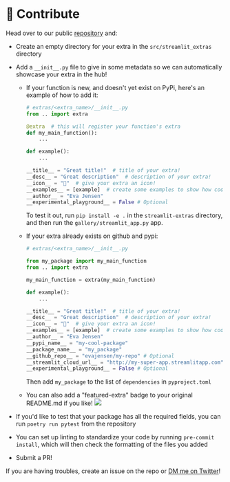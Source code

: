 # 🙋 Contribute

Head over to our public [repository](https://github.com/arnaudmiribel/streamlit-extras) and:

- Create an empty directory for your extra in the `src/streamlit_extras` directory
- Add a `__init__.py` file to give in some metadata so we can automatically showcase your extra in the hub!

  - If your function is new, and doesn't yet exist on PyPi, here's an example of how to add it:

    ```python
    # extras/<extra_name>/__init__.py
    from .. import extra

    @extra  # this will register your function's extra
    def my_main_function():
        ...

    def example():
        ...

    __title__ = "Great title!"  # title of your extra!
    __desc__ = "Great description"  # description of your extra!
    __icon__ = "🔭"  # give your extra an icon!
    __examples__ = [example]  # create some examples to show how cool your extra is!
    __author__ = "Eva Jensen"
    __experimental_playground__ = False # Optional
    ```
    To test it out, run `pip install -e .` in the `streamlit-extras` directory, and then run the `gallery/streamlit_app.py` app.

  - If your extra already exists on github and pypi:

    ```python
    # extras/<extra_name>/__init__.py

    from my_package import my_main_function
    from .. import extra

    my_main_function = extra(my_main_function)

    def example():
        ...

    __title__ = "Great title!"  # title of your extra!
    __desc__ = "Great description"  # description of your extra!
    __icon__ = "🔭"  # give your extra an icon!
    __examples__ = [example]  # create some examples to show how cool your extra is!
    __author__ = "Eva Jensen"
    __pypi_name__ = "my-cool-package"
    __package_name__ = "my_package"
    __github_repo__ = "evajensen/my-repo" # Optional
    __streamlit_cloud_url__ = "http://my-super-app.streamlitapp.com" # Optional
    __experimental_playground__ = False # Optional
    ```

    Then add `my_package` to the list of `dependencies` in `pyproject.toml`
  - You can also add a "featured-extra" badge to your original README.md if you like! <a href="https://github.com/arnaudmiribel/streamlit-extras"> <img src="https://img.shields.io/badge/-%F0%9F%AA%A2%20featured%20extra-e8ded1"></img></a>

- If you'd like to test that your package has all the required fields, you can run `poetry run pytest` from the repository
- You can set up linting to standardize your code by running `pre-commit install`, which will then check the formatting of the files you added
- Submit a PR!

If you are having troubles, create an issue on the repo or [DM me on Twitter](https://twitter.com/arnaudmiribel)!
